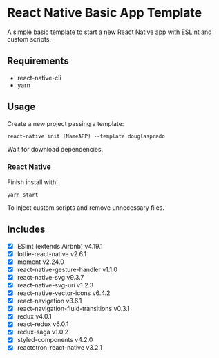 # React Native Basic App Template

A simple basic template to start a new React Native app with ESLint and custom scripts.

## Requirements

- react-native-cli
- yarn

## Usage

Create a new project passing a template:

```
react-native init [NameAPP] --template douglasprado
```

Wait for download dependencies.

### React Native

Finish install with:

```
yarn start
```

To inject custom scripts and remove unnecessary files.

## Includes

- [x] ESlint (extends Airbnb) v4.19.1
- [x] lottie-react-native v2.6.1
- [x] moment v2.24.0
- [x] react-native-gesture-handler v1.1.0
- [x] react-native-svg v9.3.7
- [x] react-native-svg-uri v1.2.3
- [x] react-native-vector-icons v6.4.2
- [x] react-navigation v3.6.1
- [x] react-navigation-fluid-transitions v0.3.1
- [x] redux v4.0.1
- [x] react-redux v6.0.1
- [x] redux-saga v1.0.2
- [x] styled-components v4.2.0
- [x] reactotron-react-native v3.2.1
